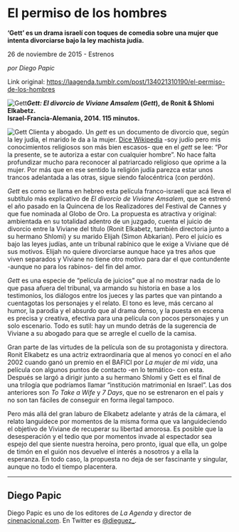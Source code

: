 # El permiso de los hombres

**‘Gett’ es un drama israelí con toques de comedia sobre una mujer que intenta divorciarse bajo la ley machista judía.**

26 de noviembre de 2015 - Estrenos

_por Diego Papic_

Link original: https://laagenda.tumblr.com/post/134021310190/el-permiso-de-los-hombres

![Gett](https://64.media.tumblr.com/19b6fae943a1945e74ce7ed97b7385d4/tumblr_inline_pk35gtMoaO1t6q87u_500.jpg)***Gett: El divorcio de Viviane Amsalem* (*Gett*), de Ronit & Shlomi Elkabetz.  
 Israel-Francia-Alemania, 2014. 115 minutos.**

![Gett](https://64.media.tumblr.com/19b6fae943a1945e74ce7ed97b7385d4/tumblr_inline_pk35gtMoaO1t6q87u_500.jpg) Clienta y abogado. Un *gett* es un documento de divorcio que, según la ley judía, el marido le da a la mujer. [Dice Wikipedia](https://en.wikipedia.org/wiki/Get_(divorce_document)) -soy judío pero mis conocimientos religiosos son más bien escasos- que en el *gett* se lee: “Por la presente, se te autoriza a estar con cualquier hombre”. No hace falta profundizar mucho para reconocer al patriarcado religioso que oprime a la mujer. Por más que en ese sentido la religión judía parezca estar unos trancos adelantada a las otras, sigue siendo falocéntrica (con perdón).

*Gett* es como se llama en hebreo esta película franco-israelí que acá lleva el subtítulo más explicativo de *El divorcio de Viviane Amsalem*, que se estrenó el año pasado en la Quincena de los Realizadores del Festival de Cannes y que fue nominada al Globo de Oro. La propuesta es atractiva y original: ambientada en su totalidad adentro de un juzgado, cuenta el juicio de divorcio entre la Viviane del título (Ronit Elkabetz, también directoria junto a su hermano Shlomi) y su marido Elijah (Simon Abkarian). Pero el juicio es bajo las leyes judías, ante un tribunal rabínico que le exige a Viviane que dé sus motivos. Elijah no quiere divorciarse aunque hace ya tres años que viven separados y Viviane no tiene otro motivo para dar el que contundente -aunque no para los rabinos- del fin del amor.

*Gett* es una especie de “película de juicios” que al no mostrar nada de lo que pasa afuera del tribunal, va armando su historia en base a los testimonios, los diálogos entre los jueces y las partes que van pintando a cuentagotas los personajes y el relato. El tono es leve, más cercano al humor, la parodia y el absurdo que al drama denso, y la puesta en escena es precisa y creativa, efectiva para una película con pocos personajes y un solo escenario. Todo es sutil: hay un mundo detrás de la sugerencia de Viviane a su abogado para que se arregle el cuello de la camisa.

Gran parte de las virtudes de la película son de su protagonista y directora. Ronit Elkabetz es una actriz extraordinaria que al menos yo conocí en el año 2002 cuando ganó un premio en el BAFICI por *La mujer de mi vida*, una película con algunos puntos de contacto -en lo temático- con esta. Después se largó a dirigir junto a su hermano Shlomi y Gett es el final de una trilogía que podríamos llamar “institución matrimonial en Israel”. Las dos anteriores son *To Take a Wife* y *7 Days*, que no se estrenaron en el país y no son tan fáciles de conseguir en forma ilegal tampoco.

Pero más allá del gran laburo de Elkabetz adelante y atrás de la cámara, el relato languidece por momentos de la misma forma que va languideciendo el objetivo de Viviane de recuperar su libertad amorosa. Es posible que la desesperación y el tedio que por momentos invade al espectador sea espejo del que siente nuestra heroína, pero pronto, igual que ella, un golpe de timón en el guión nos devuelve el interés a nosotros y a ella la esperanza. En todo caso, la propuesta no deja de ser fascinante y singular, aunque no todo el tiempo placentera.

  




---

 Diego Papic
------------

 Diego Papic es uno de los editores de *La Agenda* y director de [cinenacional.com](http://www.cinenacional.com). En Twitter es [@dieguez\_](http://www.twitter.com/dieguez_). 


